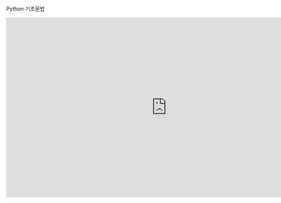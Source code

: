 Python 기초문법


<iframe width='853' height='480' src='https://embed.coggle.it/diagram/Z_mSlQ75rfBGvtWd/ae039b1e8bb0667defd2dda865471c658516d88096340a61d26ac70805da448e' frameborder='0' allowfullscreen></iframe>
